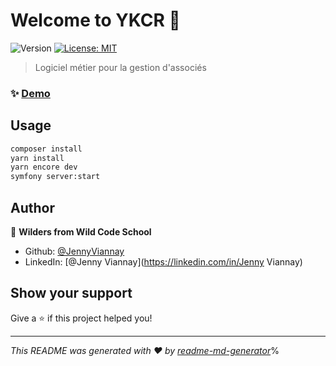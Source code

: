 # Welcome to YKCR 👋
![Version](https://img.shields.io/badge/version-beta-blue.svg?cacheSeconds=2592000)
[![License: MIT](https://img.shields.io/badge/License-MIT-yellow.svg)](#)

> Logiciel métier pour la gestion d'associés

### ✨ [Demo](https://preprod-ykcr.osc-fr1.scalingo.io/)

## Usage

```sh
composer install 
yarn install 
yarn encore dev 
symfony server:start
```

## Author

👤 **Wilders from Wild Code School**

* Github: [@JennyViannay](https://github.com/JennyViannay)
* LinkedIn: [@Jenny Viannay](https://linkedin.com/in/Jenny Viannay)

## Show your support

Give a ⭐️ if this project helped you!


***
_This README was generated with ❤️ by [readme-md-generator](https://github.com/kefranabg/readme-md-generator)_% 